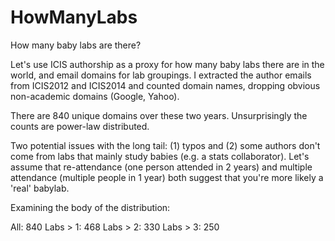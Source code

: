 # HowManyLabs
How many baby labs are there?

Let's use ICIS authorship as a proxy for how many baby labs there are in the world, and email domains for lab groupings. I extracted the author emails from ICIS2012 and ICIS2014 and counted domain names, dropping obvious non-academic domains (Google, Yahoo).  

There are 840 unique domains over these two years. Unsurprisingly the counts are power-law distributed. 

Two potential issues with the long tail: (1) typos and (2) some authors don't come from labs that mainly study babies (e.g. a stats collaborator).  Let's assume that re-attendance (one person attended in 2 years) and multiple attendance (multiple people in 1 year) both suggest that you're more likely a 'real' babylab. 

Examining the body of the distribution:

All: 840
Labs > 1: 468
Labs > 2: 330
Labs > 3: 250

